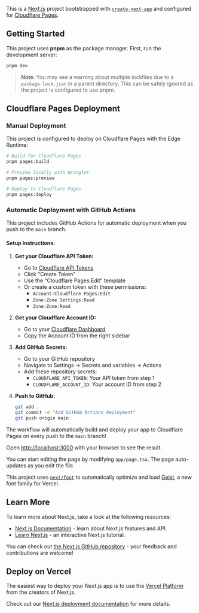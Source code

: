 This is a [Next.js](https://nextjs.org) project bootstrapped with [`create-next-app`](https://nextjs.org/docs/app/api-reference/cli/create-next-app) and configured for [Cloudflare Pages](https://pages.cloudflare.com/).

## Getting Started

This project uses **pnpm** as the package manager. First, run the development server:

```bash
pnpm dev
```

> **Note**: You may see a warning about multiple lockfiles due to a `package-lock.json` in a parent directory. This can be safely ignored as the project is configured to use pnpm.

## Cloudflare Pages Deployment

### Manual Deployment

This project is configured to deploy on Cloudflare Pages with the Edge Runtime:

```bash
# Build for Cloudflare Pages
pnpm pages:build

# Preview locally with Wrangler
pnpm pages:preview

# Deploy to Cloudflare Pages
pnpm pages:deploy
```

### Automatic Deployment with GitHub Actions

This project includes GitHub Actions for automatic deployment when you push to the `main` branch.

#### Setup Instructions:

1. **Get your Cloudflare API Token:**
   - Go to [Cloudflare API Tokens](https://dash.cloudflare.com/profile/api-tokens)
   - Click "Create Token"
   - Use the "Cloudflare Pages:Edit" template
   - Or create a custom token with these permissions:
     - `Account:Cloudflare Pages:Edit`
     - `Zone:Zone Settings:Read`
     - `Zone:Zone:Read`

2. **Get your Cloudflare Account ID:**
   - Go to your [Cloudflare Dashboard](https://dash.cloudflare.com/)
   - Copy the Account ID from the right sidebar

3. **Add GitHub Secrets:**
   - Go to your GitHub repository
   - Navigate to Settings → Secrets and variables → Actions
   - Add these repository secrets:
     - `CLOUDFLARE_API_TOKEN`: Your API token from step 1
     - `CLOUDFLARE_ACCOUNT_ID`: Your account ID from step 2

4. **Push to GitHub:**
   ```bash
   git add .
   git commit -m "Add GitHub Actions deployment"
   git push origin main
   ```

The workflow will automatically build and deploy your app to Cloudflare Pages on every push to the `main` branch!

Open [http://localhost:3000](http://localhost:3000) with your browser to see the result.

You can start editing the page by modifying `app/page.tsx`. The page auto-updates as you edit the file.

This project uses [`next/font`](https://nextjs.org/docs/app/building-your-application/optimizing/fonts) to automatically optimize and load [Geist](https://vercel.com/font), a new font family for Vercel.

## Learn More

To learn more about Next.js, take a look at the following resources:

- [Next.js Documentation](https://nextjs.org/docs) - learn about Next.js features and API.
- [Learn Next.js](https://nextjs.org/learn) - an interactive Next.js tutorial.

You can check out [the Next.js GitHub repository](https://github.com/vercel/next.js) - your feedback and contributions are welcome!

## Deploy on Vercel

The easiest way to deploy your Next.js app is to use the [Vercel Platform](https://vercel.com/new?utm_medium=default-template&filter=next.js&utm_source=create-next-app&utm_campaign=create-next-app-readme) from the creators of Next.js.

Check out our [Next.js deployment documentation](https://nextjs.org/docs/app/building-your-application/deploying) for more details.

